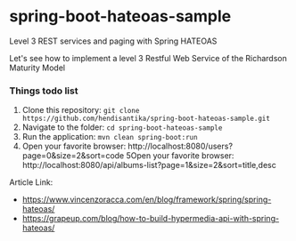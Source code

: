 # spring-boot-hateoas-sample

Level 3 REST services and paging with Spring HATEOAS

Let's see how to implement a level 3 Restful Web Service of the Richardson Maturity Model

### Things todo list

1. Clone this repository: `git clone https://github.com/hendisantika/spring-boot-hateoas-sample.git`
2. Navigate to the folder: `cd spring-boot-hateoas-sample`
3. Run the application: `mvn clean spring-boot:run`
4. Open your favorite browser: http://localhost:8080/users?page=0&size=2&sort=code
   5Open your favorite browser: http://localhost:8080/api/albums-list?page=1&size=2&sort=title,desc

Article Link:

* https://www.vincenzoracca.com/en/blog/framework/spring/spring-hateoas/
* https://grapeup.com/blog/how-to-build-hypermedia-api-with-spring-hateoas/
